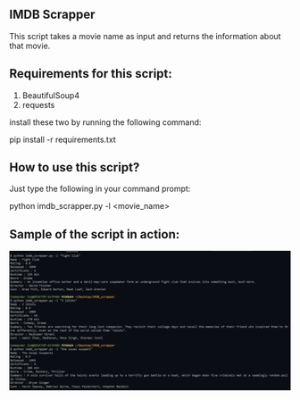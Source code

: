 ## IMDB Scrapper

This script takes a movie name as input and returns the information about that movie.

## Requirements for this script:

1. BeautifulSoup4
2. requests

install these two by running the following command:

pip install -r requirements.txt

## How to use this script?

Just type the following in your command prompt:

python imdb_scrapper.py -l <movie_name>

## Sample of the script in action:

<p align = "center">
	<img src="sample.PNG" alt="movies">
</p>
